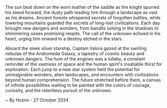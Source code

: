 
The sun beat down on the worn leather of the saddle as the knight spurred his steed forward, the dusty path leading him through a landscape as vast as his dreams. Ancient forests whispered secrets of forgotten battles, while towering mountains guarded the secrets of long-lost civilizations. Each day brought new dangers and wonders, from bandits lurking in the shadows to shimmering oases promising respite. The call of the unknown echoed in his heart, urging him onward to a destiny etched in the stars.

Aboard the sleek silver starship, Captain Valora gazed at the swirling nebulae of the Andromeda Galaxy, a tapestry of cosmic beauty and unknown dangers. The hum of the engines was a lullaby, a constant reminder of the vastness of space and the human spirit's insatiable thirst for exploration. Each jump to a new star system held the potential for unimaginable wonders, alien landscapes, and encounters with civilizations beyond human comprehension. The future stretched before them, a canvas of infinite possibilities waiting to be painted with the colors of courage, curiosity, and the relentless pursuit of the unknown. 

~ By Hozmi - 27 October 2024
